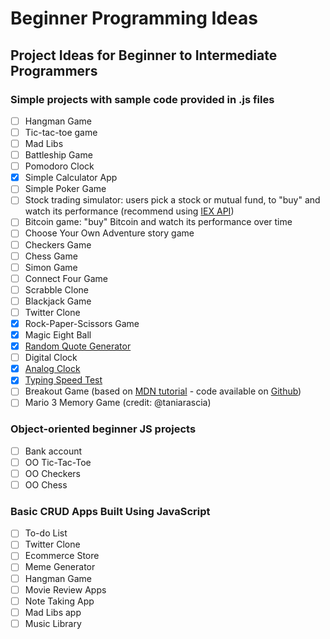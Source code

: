 # Beginner Programming Ideas
## Project Ideas for Beginner to Intermediate Programmers

### Simple projects with sample code provided in .js files
- [ ] Hangman Game
- [ ] Tic-tac-toe game
- [ ] Mad Libs
- [ ] Battleship Game
- [ ] Pomodoro Clock
- [X] Simple Calculator App
- [ ] Simple Poker Game
- [ ] Stock trading simulator: users pick a stock or mutual fund, to "buy" and watch its performance (recommend using [IEX API](https://iextrading.com/developer/docs/))
- [ ] Bitcoin game: "buy" Bitcoin and watch its performance over time
- [ ] Choose Your Own Adventure story game
- [ ] Checkers Game
- [ ] Chess Game
- [ ] Simon Game
- [ ] Connect Four Game
- [ ] Scrabble Clone
- [ ] Blackjack Game
- [ ] Twitter Clone
- [X] Rock-Paper-Scissors Game
- [X] Magic Eight Ball
- [X] [Random Quote Generator](https://github.com/strongdan/freeCodeCamp-random-quote-generator)
- [ ] Digital Clock
- [X] [Analog Clock](https://github.com/strongdan/js-analog-clock/)
- [X] [Typing Speed Test](https://github.com/strongdan/js-typing-speed-test/)
- [ ] Breakout Game (based on [MDN tutorial](https://developer.mozilla.org/en-US/docs/Games/Tutorials/2D_Breakout_game_pure_JavaScript) - code available on [Github](https://github.com/end3r/Gamedev-Canvas-workshop))
- [ ] Mario 3 Memory Game (credit: @taniarascia)

### Object-oriented beginner JS projects
- [ ] Bank account
- [ ] OO Tic-Tac-Toe
- [ ] OO Checkers
- [ ] OO Chess

### Basic CRUD Apps Built Using JavaScript
- [ ] To-do List
- [ ] Twitter Clone
- [ ] Ecommerce Store
- [ ] Meme Generator
- [ ] Hangman Game
- [ ] Movie Review Apps
- [ ] Note Taking App
- [ ] Mad Libs app
- [ ] Music Library
